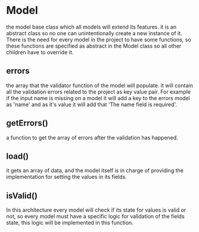# Model

the model base class which all models will extend its features. it is an abstract class so no one can unintentionally
create a new instance of it. There is the need for every model in the project to have some functions, so these functions
are specified as abstract in the Model class so all other children have to override it.

## errors

the array that the validator function of the model will populate. it will contain all the validation errors related to
the project as key value pair. For example if the input name is missing on a model it will add a key to the errors model
as 'name' and as it's value it will add that 'The name field is required'.

## getErrors()

a function to get the array of errors after the validation has happened.

## load()

it gets an array of data, and the model itself is in charge of providing the implementation for setting the values in
its fields.

## isValid()

In this architecture every model will check if its state for values is valid or not, so every model must have a specific
logic for validation of the fields state, this logic will be implemented in this function. 
